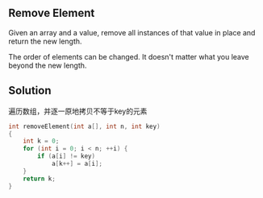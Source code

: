 ## Remove Element

Given an array and a value, remove all instances of that value in place and return the new length.

The order of elements can be changed. It doesn't matter what you leave beyond the new length.

## Solution
遍历数组，并逐一原地拷贝不等于key的元素
```cpp
int removeElement(int a[], int n, int key)
{
	int k = 0;
	for (int i = 0; i < n; ++i) {
		if (a[i] != key)
			a[k++] = a[i];
	}
	return k;
}
```
